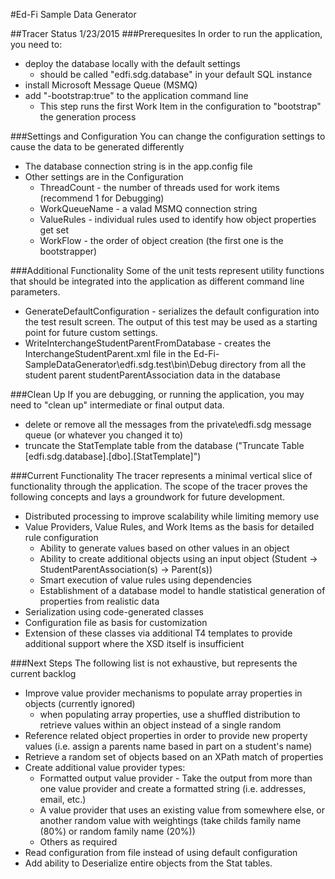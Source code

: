 #Ed-Fi Sample Data Generator

##Tracer Status 1/23/2015
###Prerequesites
In order to run the application, you need to:

*   deploy the database locally with the default settings
    *   should be called "edfi.sdg.database" in your default SQL instance
*   install Microsoft Message Queue (MSMQ)
*   add "-bootstrap:true" to the application command line
    *   This step runs the first Work Item in the configuration to "bootstrap" the generation process

###Settings and Configuration
You can change the configuration settings to cause the data to be generated differently

*   The database connection string is in the app.config file
*   Other settings are in the Configuration
    *   ThreadCount - the number of threads used for work items (recommend 1 for Debugging)
    *   WorkQueueName - a valad MSMQ connection string
    *   ValueRules - individual rules used to identify how object properties get set
    *   WorkFlow - the order of object creation (the first one is the bootstrapper)

###Additional Functionality
Some of the unit tests represent utility functions that should be integrated into the application as different command line parameters.

*   GenerateDefaultConfiguration - serializes the default configuration into the test result screen. The output of this test may be used as a starting point for future custom settings.
*   WriteInterchangeStudentParentFromDatabase - creates the InterchangeStudentParent.xml file in the Ed-Fi-SampleDataGenerator\edfi.sdg.test\bin\Debug directory from all the student parent studentParentAssociation data in the database

###Clean Up
If you are debugging, or running the application, you may need to "clean up" intermediate or final output data.
*   delete or remove all the messages from the private\edfi.sdg message queue (or whatever you changed it to)
*   truncate the StatTemplate table from the database ("Truncate Table [edfi.sdg.database].[dbo].[StatTemplate]")

###Current Functionality
The tracer represents a minimal vertical slice of functionality through the application. The scope of the tracer proves the following concepts and lays a groundwork for future development.

*   Distributed processing to improve scalability while limiting memory use
*   Value Providers, Value Rules, and Work Items as the basis for detailed rule configuration
    *   Ability to generate values based on other values in an object
    *   Ability to create additional objects using an input object (Student -> StudentParentAssociation(s) -> Parent(s))
    *   Smart execution of value rules using dependencies
    *   Establishment of a database model to handle statistical generation of properties from realistic data
*   Serialization using code-generated classes
*   Configuration file as basis for customization
*   Extension of these classes via additional T4 templates to provide additional support where the XSD itself is insufficient

###Next Steps
The following list is not exhaustive, but represents the current backlog

*   Improve value provider mechanisms to populate array properties in objects (currently ignored)
    *   when populating array properties, use a shuffled distribution to retrieve values within an object instead of a single random
*   Reference related object properties in order to provide new property values (i.e. assign a parents name based in part on a student's name)
*   Retrieve a random set of objects based on an XPath match of properties
*   Create additional value provider types:
    *   Formatted output value provider - Take the output from more than one value provider and create a formatted string (i.e. addresses, email, etc.)
    *   A value provider that uses an existing value from somewhere else, or another random value with weightings (take childs family name (80%) or random family name (20%))
    *   Others as required
*   Read configuration from file instead of using default configuration
*   Add ability to Deserialize entire objects from the Stat tables.